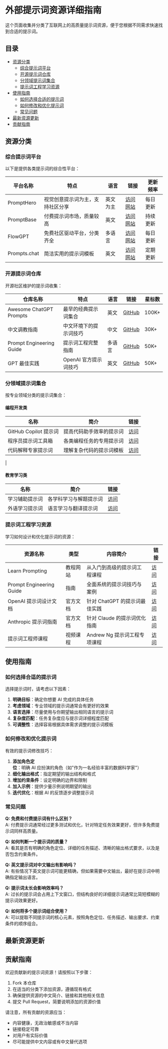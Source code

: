 # 外部提示词资源详细指南

这个页面收集并分类了互联网上的高质量提示词资源，便于您根据不同需求快速找到合适的提示词。

## 目录

- [资源分类](#资源分类)
  - [综合提示词平台](#综合提示词平台)
  - [开源提示词仓库](#开源提示词仓库)
  - [分领域提示词集合](#分领域提示词集合)
  - [提示词工程学习资源](#提示词工程学习资源)
- [使用指南](#使用指南)
  - [如何选择合适的提示词](#如何选择合适的提示词)
  - [如何修改和优化提示词](#如何修改和优化提示词)
  - [常见问题](#常见问题)
- [最新资源更新](#最新资源更新)
- [贡献指南](#贡献指南)

## 资源分类

### 综合提示词平台

以下是提供各类提示词的综合性平台：

| 平台名称     | 特点                             | 语言     | 链接                                | 更新频率 |
| ------------ | -------------------------------- | -------- | ----------------------------------- | -------- |
| PromptHero   | 视觉创意提示词为主，支持社区分享 | 英文为主 | [访问网站](https://prompthero.com/) | 每日更新 |
| PromptBase   | 付费提示词市场，质量较高         | 英文     | [访问网站](https://promptbase.com/) | 持续更新 |
| FlowGPT      | 免费社区驱动平台，分类齐全       | 多语言   | [访问网站](https://flowgpt.com/)    | 每日更新 |
| Prompts.chat | 简洁实用的提示词模板             | 英文     | [访问网站](https://prompts.chat/)   | 定期更新 |

### 开源提示词仓库

开源社区维护的提示词收集：

| 仓库名称                 | 特点                   | 语言   | 链接                                                           | 星标数 |
| ------------------------ | ---------------------- | ------ | -------------------------------------------------------------- | ------ |
| Awesome ChatGPT Prompts  | 最早的经典提示词集合   | 英文   | [GitHub](https://github.com/f/awesome-chatgpt-prompts)         | 100K+  |
| 中文调教指南             | 中文环境下的提示词技巧 | 中文   | [GitHub](https://github.com/PlexPt/awesome-chatgpt-prompts-zh) | 30K+   |
| Prompt Engineering Guide | 提示词工程完整指南     | 多语言 | [GitHub](https://github.com/dair-ai/Prompt-Engineering-Guide)  | 50K+   |
| GPT 最佳实践             | OpenAI 官方提示词技巧  | 英文   | [GitHub](https://github.com/openai/openai-cookbook)            | 50K+   |

### 分领域提示词集合

按专业领域分类的提示词集合：

#### 编程开发类

| 名称                  | 简介                     | 链接                                                                                       |
| --------------------- | ------------------------ | ------------------------------------------------------------------------------------------ |
| GitHub Copilot 提示词 | 提高代码助手效率的提示词 | [访问](https://github.blog/2023-06-20-how-to-write-better-prompts-for-github-copilot/)     |
| 程序员提示词工具箱    | 各类编程任务的专用提示词 | [访问](https://github.com/f/awesome-chatgpt-prompts#act-as-a-fullstack-software-developer) |
| 代码解释专家提示词    | 理解复杂代码的提示词模板 | [访问](https://www.promptingguide.ai/zh)                                                   |

|

#### 教育学习类

| 名称           | 简介                   | 链接                                                                                           |
| -------------- | ---------------------- | ---------------------------------------------------------------------------------------------- |
| 学习辅助提示词 | 各学科学习与解题提示词 | [访问](https://github.com/f/awesome-chatgpt-prompts#act-as-a-math-teacher)                     |
| 外语学习提示词 | 语言学习与翻译提示词   | [访问](https://github.com/f/awesome-chatgpt-prompts#act-as-an-english-translator-and-improver) |

### 提示词工程学习资源

学习如何设计和优化提示词的资源：

| 资源名称                 | 类型     | 内容简介                      | 链接                                                                                         |
| ------------------------ | -------- | ----------------------------- | -------------------------------------------------------------------------------------------- |
| Learn Prompting          | 教程网站 | 从入门到高级的提示词工程课程  | [访问](https://learnprompting.org/)                                                          |
| Prompt Engineering Guide | 指南     | 全面系统的提示词技巧与案例    | [访问](https://www.promptingguide.ai/)                                                       |
| OpenAI 提示词设计文档    | 官方文档 | 针对 ChatGPT 的提示词最佳实践 | [访问](https://platform.openai.com/docs/guides/prompt-engineering)                           |
| Anthropic 提示词指南     | 官方文档 | 针对 Claude 的提示词优化指南  | [访问](https://docs.anthropic.com/claude/docs/introduction-to-prompt-design)                 |
| 提示词工程师课程         | 视频课程 | Andrew Ng 提示词工程专项课程  | [访问](https://www.deeplearning.ai/short-courses/chatgpt-prompt-engineering-for-developers/) |

## 使用指南

### 如何选择合适的提示词

选择提示词时，请考虑以下因素：

1. **明确目标**：确定你想要 AI 完成的具体任务
2. **考虑领域**：专业领域的提示词通常会有更好的效果
3. **语言选择**：尽量使用与你期望输出相同语言的提示词
4. **复杂度匹配**：任务复杂度应与提示词详细程度匹配
5. **可调整性**：选择容易根据具体需求调整的提示词模板

### 如何修改和优化提示词

有效的提示词修改技巧：

1. **添加角色定位**：明确 AI 应扮演的角色（如"作为一名经验丰富的数据科学家"）
2. **细化输出格式**：指定期望的输出结构和格式
3. **增加约束条件**：设定明确的边界和限制
4. **加入示例**：提供少量示例说明期望的输出
5. **迭代优化**：根据 AI 的反馈逐步调整提示词

### 常见问题

**Q: 免费和付费提示词有什么区别？**  
A: 付费提示词通常经过更多测试和优化，针对特定任务效果更好，但许多免费提示词同样高质量。

**Q: 如何判断一个提示词的质量？**  
A: 看其是否有明确的角色定位、详细的任务描述、清晰的输出格式要求，以及是否包含约束条件。

**Q: 英文提示词对中文输出有影响吗？**  
A: 有些情况下英文提示词可能更精确，但如果需要中文输出，最好在提示词中明确指定输出语言。

**Q: 提示词太长会影响效率吗？**  
A: 过长的提示词会占用上下文窗口，但结构良好的详细提示词通常比简短模糊的提示词效果更好。

**Q: 如何将多个提示词组合使用？**  
A: 可以提取不同提示词的核心元素，按照角色定位、任务描述、输出要求、约束条件的顺序组合。

## 最新资源更新

## 贡献指南

欢迎贡献新的提示词资源！请按照以下步骤：

1. Fork 本仓库
2. 在适当的分类下添加资源，遵循现有格式
3. 确保提供资源的中文简介、链接和其他相关信息
4. 提交 Pull Request，简要说明添加的资源价值

请注意，所有贡献的资源应当：

- 内容健康，无政治敏感或不当内容
- 链接稳定可靠
- 对用户有实际价值
- 尽可能提供中文内容或有中文替代选项
